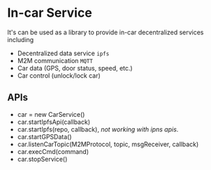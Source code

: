 # In-car Service 

It's can be used as a library to provide in-car decentralized services including
- Decentralized data service `ipfs`
- M2M communication `MQTT`
- Car data (GPS, door status, speed, etc.)
- Car control (unlock/lock car)

## APIs
- car = new CarService()
- car.startIpfsApi(callback)
- car.startIpfs(repo, callback), *not working with ipns apis*.
- car.startGPSData()
- car.listenCarTopic(M2MProtocol, topic, msgReceiver, callback)
- car.execCmd(command)
- car.stopService()
